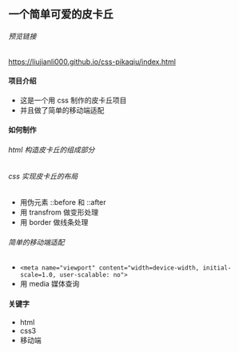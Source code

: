 ## 一个简单可爱的皮卡丘

###### 预览链接
https://liujianli000.github.io/css-pikaqiu/index.html

#### 项目介绍
- 这是一个用 css 制作的皮卡丘项目
- 并且做了简单的移动端适配

#### 如何制作
###### html 构造皮卡丘的组成部分

###### css 实现皮卡丘的布局
- 用伪元素 ::before 和 ::after
- 用 transfrom 做变形处理
- 用 border 做线条处理

###### 简单的移动端适配
- `<meta name="viewport" content="width=device-width, initial-scale=1.0, user-scalable: no">`
- 用 media 媒体查询

#### 关键字
- html
- css3
- 移动端


